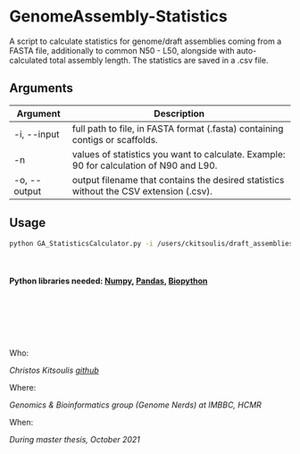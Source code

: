 # GenomeAssembly-Statistics

A script to calculate statistics for genome/draft assemblies coming from a FASTA file, additionally to common N50 - L50, alongside with auto-calculated total assembly length. The statistics are saved in a .csv file.


## Arguments

| Argument | Description |
| --- | --- |
| -i, --input | full path to file, in FASTA format (.fasta) containing contigs or scaffolds. |
| -n | values of statistics you want to calculate. Example: 90 for calculation of N90 and L90. |
| -o, --output | output filename that contains the desired statistics without the CSV extension (.csv). |


## Usage

```bash
python GA_StatisticsCalculator.py -i /users/ckitsoulis/draft_assemblies/genome_assembly.fasta -n 50 85 90 85 -o statistics
```
&nbsp;

#### Python libraries needed: [Numpy](https://numpy.org), [Pandas](https://pandas.pydata.org/), [Biopython](https://biopython.org/)

&nbsp;

&nbsp;

&nbsp;


Who:

*Christos Kitsoulis [github](https://github.com/ckitsoulis)*

Where:

*Genomics & Bioinformatics group (Genome Nerds) at IMBBC, HCMR*

When:

*During master thesis, October 2021*
